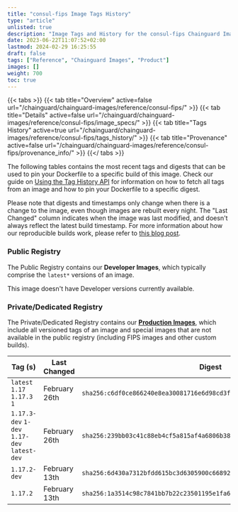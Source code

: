 ```yaml
---
title: "consul-fips Image Tags History"
type: "article"
unlisted: true
description: "Image Tags and History for the consul-fips Chainguard Image"
date: 2023-06-22T11:07:52+02:00
lastmod: 2024-02-29 16:25:55
draft: false
tags: ["Reference", "Chainguard Images", "Product"]
images: []
weight: 700
toc: true
---
```


{{< tabs >}}
{{< tab title="Overview" active=false url="/chainguard/chainguard-images/reference/consul-fips/" >}}
{{< tab title="Details" active=false url="/chainguard/chainguard-images/reference/consul-fips/image_specs/" >}}
{{< tab title="Tags History" active=true url="/chainguard/chainguard-images/reference/consul-fips/tags_history/" >}}
{{< tab title="Provenance" active=false url="/chainguard/chainguard-images/reference/consul-fips/provenance_info/" >}}
{{</ tabs >}}

The following tables contains the most recent tags and digests that can be used to pin your Dockerfile to a specific build of this image. Check our guide on [Using the Tag History API](/chainguard/chainguard-images/using-the-tag-history-api/) for information on how to fetch all tags from an image and how to pin your Dockerfile to a specific digest.

Please note that digests and timestamps only change when there is a change to the image, even though images are rebuilt every night. The "Last Changed" column indicates when the image was last modified, and doesn't always reflect the latest build timestamp. For more information about how our reproducible builds work, please refer to [this blog post](https://www.chainguard.dev/unchained/reproducing-chainguards-reproducible-image-builds).

### Public Registry
The Public Registry contains our **Developer Images**, which typically comprise the `latest*` versions of an image.

This image doesn't have Developer versions currently available.

### Private/Dedicated Registry
The Private/Dedicated Registry contains our **[Production Images](https://www.chainguard.dev/chainguard-images)**, which include all versioned tags of an image and special images that are not available in the public registry (including FIPS images and other custom builds).

| Tag (s)                                       | Last Changed  | Digest                                                                    |
|-----------------------------------------------|---------------|---------------------------------------------------------------------------|
|  `latest` `1.17` `1.17.3` `1`                 | February 26th | `sha256:c6df0ce866240e8ea30081716e6d98cd3fc0b14eb88d2e4a6f163b396c805d30` |
|  `1.17.3-dev` `1-dev` `1.17-dev` `latest-dev` | February 26th | `sha256:239bb03c41c88eb4cf5a815af4a6806b3847c736a56c1402434df2f6f4344b01` |
|  `1.17.2-dev`                                 | February 13th | `sha256:6d430a7312bfdd615bc3d6305900c66892b33d922b131af0b90898bd53352920` |
|  `1.17.2`                                     | February 13th | `sha256:1a3514c98c7841bb7b22c23501195e1fa64d12a17a53400f8137b29e20a8966f` |

